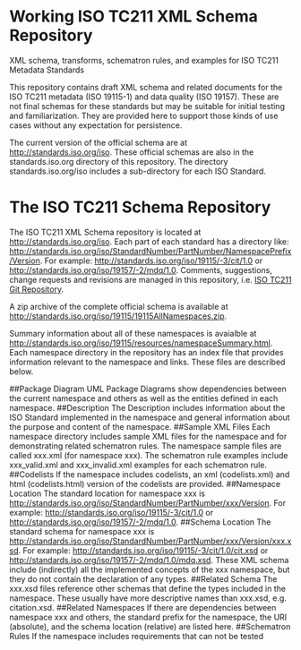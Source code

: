 Working ISO TC211 XML Schema Repository
===

XML schema, transforms, schematron rules, and examples for ISO TC211 Metadata Standards

This repository contains draft XML schema and related documents for the ISO TC211 metadata (ISO 19115-1) 
and data quality (ISO 19157). These are not final schemas for these standards but may be suitable for 
initial testing and familiarization. They are provided here to support those kinds of use cases 
without any expectation for persistence.

The current version of the official schema are at <http://standards.iso.org/iso>. These official schemas are also in the standards.iso.org directory of this repository. The directory standards.iso.org/iso includes a sub-directory for each ISO Standard.

# The ISO TC211 Schema Repository
The ISO TC211 XML Schema repository is located at <http://standards.iso.org/iso>. Each part of each standard has a directory like: http://standards.iso.org/iso/StandardNumber/PartNumber/NamespacePrefix/Version. For example:
<http://standards.iso.org/iso/19115/-3/cit/1.0> or
<http://standards.iso.org/iso/19157/-2/mdq/1.0>. Comments, suggestions, change requests and revisions are managed in this repository, i.e. [ISO TC211 Git Repository](https://github.com/ISO-TC211/XML).

A zip archive of the complete official schema is available at http://standards.iso.org/iso/19115/19115AllNamespaces.zip.

Summary information about all of these namespaces is avaialble at http://standards.iso.org/iso/19115/resources/namespaceSummary.html. Each namespace directory in the repository has an index file that provides information relevant to the namespace and links. These files are described below.

##Package Diagram
UML Package Diagrams show dependencies between the current namespace and others as well as the entities defined in each namespace.
##Description
The Description includes information about the ISO Standard implemented in the namespace and general information about the purpose and content of the namespace.
##Sample XML Files
Each namespace directory includes sample XML files for the namespace and for demonstrating related schematron rules. The namespace sample files are called xxx.xml (for namespace xxx). The schematron rule examples include xxx_valid.xml and xxx_invalid.xml examples for each schematron rule.
##Codelists
If the namespace includes codelists, an xml (codelists.xml) and html (codelists.html) version of the codelists are provided.
##Namespace Location
The standard location for namespace xxx is http://standards.iso.org/iso/StandardNumber/PartNumber/xxx/Version. For example:
<http://standards.iso.org/iso/19115/-3/cit/1.0> or
<http://standards.iso.org/iso/19157/-2/mdq/1.0>.
##Schema Location
The standard schema for namespace xxx is http://standards.iso.org/iso/StandardNumber/PartNumber/xxx/Version/xxx.xsd. For example:
<http://standards.iso.org/iso/19115/-3/cit/1.0/cit.xsd> or
<http://standards.iso.org/iso/19157/-2/mdq/1.0/mdq.xsd>.
These XML schema include (indirectly) all the implemented concepts of the xxx namespace, but they do not contain the declaration of any types.
##Related Schema
The xxx.xsd files reference other schemas that define the types included in the namespace. These usually have more descriptive names than xxx.xsd, e.g. citation.xsd.
##Related Namespaces
If there are dependencies  between namespace xxx and others, the standard prefix for the namespace, the URI (absolute), and the schema location (relative) are listed here.
##Schematron Rules
If the namespace includes requirements that can not be tested 
